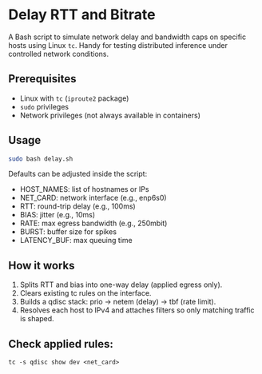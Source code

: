 # Delay RTT and Bitrate

A Bash script to simulate network delay and bandwidth caps on specific hosts using Linux `tc`. Handy for testing distributed inference under controlled network conditions.

## Prerequisites
- Linux with `tc` (`iproute2` package)
- `sudo` privileges
- Network privileges (not always available in containers)

## Usage
```bash
sudo bash delay.sh
```

Defaults can be adjusted inside the script:
- HOST_NAMES: list of hostnames or IPs
- NET_CARD: network interface (e.g., enp6s0)
- RTT: round-trip delay (e.g., 100ms)
- BIAS: jitter (e.g., 10ms)
- RATE: max egress bandwidth (e.g., 250mbit)
- BURST: buffer size for spikes
- LATENCY_BUF: max queuing time

## How it works
1.	Splits RTT and bias into one-way delay (applied egress only).
2.	Clears existing tc rules on the interface.
3.	Builds a qdisc stack: prio → netem (delay) → tbf (rate limit).
4.	Resolves each host to IPv4 and attaches filters so only matching traffic is shaped.

## Check applied rules:

`tc -s qdisc show dev <net_card>`